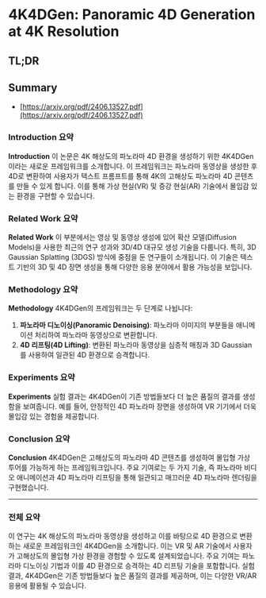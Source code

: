 # 4K4DGen: Panoramic 4D Generation at 4K Resolution
## TL;DR
## Summary
- [https://arxiv.org/pdf/2406.13527.pdf](https://arxiv.org/pdf/2406.13527.pdf)

### Introduction 요약

**Introduction**
이 논문은 4K 해상도의 파노라마 4D 환경을 생성하기 위한 4K4DGen이라는 새로운 프레임워크를 소개합니다. 이 프레임워크는 파노라마 동영상을 생성한 후 4D로 변환하여 사용자가 텍스트 프롬프트를 통해 4K의 고해상도 파노라마 4D 콘텐츠를 만들 수 있게 합니다. 이를 통해 가상 현실(VR) 및 증강 현실(AR) 기술에서 몰입감 있는 환경을 구현할 수 있습니다.

### Related Work 요약

**Related Work**
이 부분에서는 영상 및 동영상 생성에 있어 확산 모델(Diffusion Models)을 사용한 최근의 연구 성과와 3D/4D 대규모 생성 기술을 다룹니다. 특히, 3D Gaussian Splatting (3DGS) 방식에 중점을 둔 연구들이 소개됩니다. 이 기술은 텍스트 기반의 3D 및 4D 장면 생성을 통해 다양한 응용 분야에서 활용 가능성을 보입니다.

### Methodology 요약

**Methodology**
4K4DGen의 프레임워크는 두 단계로 나뉩니다:
1. **파노라마 디노이싱(Panoramic Denoising)**: 파노라마 이미지의 부분들을 애니메이션 처리하여 파노라마 동영상으로 변환합니다.
2. **4D 리프팅(4D Lifting)**: 변환된 파노라마 동영상을 심층적 매칭과 3D Gaussian를 사용하여 일관된 4D 환경으로 승격합니다. 

### Experiments 요약

**Experiments**
실험 결과는 4K4DGen이 기존 방법들보다 더 높은 품질의 결과를 생성함을 보여줍니다. 예를 들어, 안정적인 4D 파노라마 장면을 생성하여 VR 기기에서 더욱 몰입감 있는 경험을 제공합니다.

### Conclusion 요약

**Conclusion**
4K4DGen은 고해상도의 파노라마 4D 콘텐츠를 생성하여 몰입형 가상 투어를 가능하게 하는 프레임워크입니다. 주요 기여로는 두 가지 기술, 즉 파노라마 비디오 애니메이션과 4D 파노라마 리프팅을 통해 일관되고 매끄러운 4D 파노라마 렌더링을 구현했습니다.

---

### 전체 요약

이 연구는 4K 해상도의 파노라마 동영상을 생성하고 이를 바탕으로 4D 환경으로 변환하는 새로운 프레임워크인 4K4DGen을 소개합니다. 이는 VR 및 AR 기술에서 사용자가 고해상도의 몰입형 가상 환경을 경험할 수 있도록 설계되었습니다. 주요 기여는 파노라마 디노이싱 기법과 이를 4D 환경으로 승격하는 4D 리프팅 기술을 포함합니다. 실험 결과, 4K4DGen은 기존 방법들보다 높은 품질의 결과를 제공하며, 이는 다양한 VR/AR 응용에 활용될 수 있습니다.